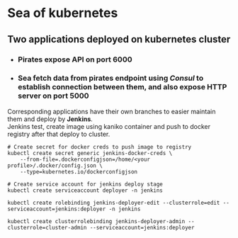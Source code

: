 # Sea of kubernetes
## Two applications deployed on kubernetes cluster
* ### Pirates expose API on port 6000
* ### Sea fetch data from pirates endpoint using *Consul* to establish connection between them, and also expose HTTP server on port 5000
Corresponding applications have their own branches to easier maintain them and deploy by **Jenkins**.  
Jenkins test, create image using kaniko container and push to docker registry after that deploy to cluster.
```
# Create secret for docker creds to push image to registry
kubectl create secret generic jenkins-docker-creds \
    --from-file=.dockerconfigjson=/home/<your profile>/.docker/config.json \
    --type=kubernetes.io/dockerconfigjson

# Create service account for jenkins deploy stage
kubectl create serviceaccount deployer -n jenkins

kubectl create rolebinding jenkins-deployer-edit --clusterrole=edit --serviceaccount=jenkins:deployer -n jenkins

kubectl create clusterrolebinding jenkins-deployer-admin --clusterrole=cluster-admin --serviceaccount=jenkins:deployer
```
